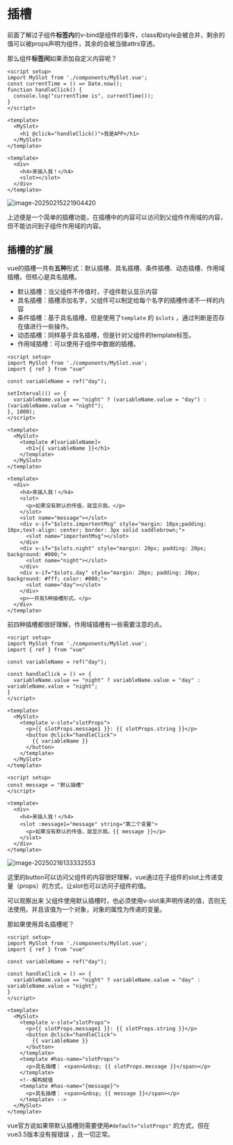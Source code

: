 # 插槽

前面了解过子组件**标签内**的v-bind是组件的事件，class和style会被合并，剩余的值可以被props声明为组件，其余的会被当做attrs穿透。

那么组件**标签间**如果添加自定义内容呢？

```vue
<script setup>
import MySlot from './components/MySlot.vue';
const currentTime = () => Date.now();
function handleClick() {
  console.log("currentTime is", currentTime());
}
</script>

<template>
  <MySlot>
    <h1 @click="handleClick()">我是APP</h1>
  </MySlot>
</template>
```

```vue
<template>
  <div>
    <h4>来插入我！</h4>
    <slot></slot>
  </div>
</template>
```

![image-20250215221904420](C:\Users\Ton\AppData\Roaming\Typora\typora-user-images\image-20250215221904420.png)

上述便是一个简单的插槽功能，在插槽中的内容可以访问到父组件作用域的内容，但不能访问到子组件作用域的内容。

## 插槽的扩展

vue的插槽一共有**五种**形式：默认插槽、具名插槽、条件插槽、动态插槽、作用域插槽。但核心是具名插槽。

- 默认插槽：当父组件不传值时，子组件默认显示内容
- 具名插槽：插槽添加名字，父组件可以制定给每个名字的插槽传递不一样的内容
- 条件插槽：基于具名插槽，但是使用了`template` 的 `$slots` ，通过判断是否存在值进行一些操作。
- 动态插槽：同样基于具名插槽，但是针对父组件的template标签。
- 作用域插槽：可以使用子组件中数据的插槽。

```vue
<script setup>
import MySlot from './components/MySlot.vue';
import { ref } from "vue"

const variableName = ref("day");

setInterval(() => {
  variableName.value == "night" ? (variableName.value = "day") : (variableName.value = "night");
}, 1000);
</script>

<template>
  <MySlot>
    <template #[variableName]>
      <h1>{{ variableName }}</h1>
    </template>
  </MySlot>
</template>
```

```vue
<template>
  <div>
    <h4>来插入我！</h4>
    <slot>
      <p>如果没有默认的传值，就显示我。</p>
    </slot>
    <slot name="message"></slot>
    <div v-if="$slots.importentMsg" style="margin: 10px;padding: 10px;text-align: center; border: 3px solid saddlebrown;">
      <slot name="importentMsg"></slot>
    </div>
    <div v-if="$slots.night" style="margin: 20px; padding: 20px; background: #000;">
      <slot name="night"></slot>
    </div>
    <div v-if="$slots.day" style="margin: 20px; padding: 20px; background: #fff; color: #000;">
      <slot name="day"></slot>
    </div>
    <p>一共有5种插槽形式。</p>
  </div>
</template>
```

前四种插槽都很好理解，作用域插槽有一些需要注意的点。

```vue
<script setup>
import MySlot from './components/MySlot.vue';
import { ref } from "vue"

const variableName = ref("day");

const handleClick = () => {
  variableName.value == "night" ? variableName.value = "day" : variableName.value = "night";
}
</script>

<template>
  <MySlot>
    <template v-slot="slotProps">
      <p>{{ slotProps.message1 }}: {{ slotProps.string }}</p>
      <button @click="handleClick">
        {{ variableName }}
      </button>
    </template>
  </MySlot>
</template>
```

```vue
<script setup>
const message = "默认插槽"
</script>

<template>
  <div>
    <h4>来插入我！</h4>
    <slot :message1="message" string="第二个变量">
      <p>如果没有默认的传值，就显示我。{{ message }}</p>
    </slot>
  </div>
</template>
```

![image-20250216133332553](C:\Users\Ton\AppData\Roaming\Typora\typora-user-images\image-20250216133332553.png)

这里的button可以访问父组件的内容很好理解，vue通过在子组件的slot上传递变量（props）的方式，让slot也可以访问子组件的值。

可以观察出来 父组件使用默认插槽时，也必须使用v-slot来声明传递的值，否则无法使用。并且该值为一个对象，对象的属性为传递的变量。

那如果使用具名插槽呢？

```vue
<script setup>
import MySlot from './components/MySlot.vue';
import { ref } from "vue"

const variableName = ref("day");

const handleClick = () => {
  variableName.value == "night" ? variableName.value = "day" : variableName.value = "night";
}
</script>

<template>
  <MySlot>
    <template v-slot="slotProps">
      <p>{{ slotProps.message1 }}: {{ slotProps.string }}</p>
      <button @click="handleClick">
        {{ variableName }}
      </button>
    </template>
    <template #has-name="slotProps">
      <p>具名插槽： <span>&nbsp; {{ slotProps.message }}</span></p>
    </template>
    <!--解构赋值 
	<template #has-name="{message}">
      <p>具名插槽： <span>&nbsp; {{ message }}</span></p>
    </template> -->
  </MySlot>
</template>
```

vue官方说如果带默认插槽则需要使用`#default="slotProps"` 的方式，但在vue3.5版本没有报错误 ，且一切正常。
